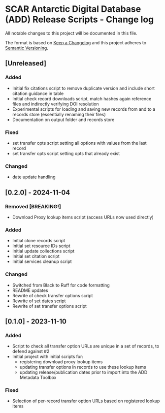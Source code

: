 # SCAR Antarctic Digital Database (ADD) Release Scripts - Change log

All notable changes to this project will be documented in this file.

The format is based on [Keep a Changelog](http://keepachangelog.com/en/1.0.0/)
and this project adheres to [Semantic Versioning](http://semver.org/spec/v2.0.0.html).

## [Unreleased]

### Added

* Initial fix citations script to remove duplicate version and include short citation guidance in table
* Initial check record downloads script, match hashes again reference files and indirectly verifying DOI resolution
* Experimental scripts for loading and saving new records from and to a records store (essentially renaming their files) 
* Documentation on output folder and records store

### Fixed

* set transfer opts script setting all options with values from the last record
* set transfer opts script setting opts that already exist

### Changed

* date update handling

## [0.2.0] - 2024-11-04

### Removed [BREAKING!]

* Download Proxy lookup items script (access URLs now used directly)

### Added

* Initial clone records script
* Initial set resource IDs script
* Initial update collections script
* Initial set citation script
* Initial services cleanup script

### Changed

* Switched from Black to Ruff for code formatting
* README updates
* Rewrite of check transfer options script
* Rewrite of set dates script
* Rewrite of set transfer options script

## [0.1.0] - 2023-11-10

### Added

* Script to check all transfer option URLs are unique in a set of records, to defend against #2
* Initial project with initial scripts for: 
  * registering download proxy lookup items
  * updating transfer options in records to use these lookup items
  * updating release/publication dates prior to import into the ADD Metadata Toolbox

### Fixed

* Selection of per-record transfer option URLs based on registered lookup items
